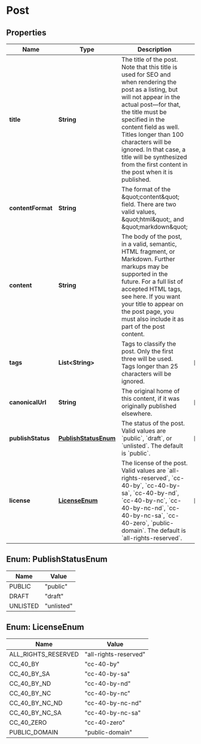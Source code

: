 
# Post

## Properties
Name | Type | Description | Notes
------------ | ------------- | ------------- | -------------
**title** | **String** | The title of the post. Note that this title is used for SEO and when rendering the post as a listing, but will not appear in the actual post—for that, the title must be specified in the content field as well. Titles longer than 100 characters will be ignored. In that case, a title will be synthesized from the first content in the post when it is published. | 
**contentFormat** | **String** | The format of the \&quot;content\&quot; field. There are two valid values, \&quot;html\&quot;, and \&quot;markdown\&quot; | 
**content** | **String** | The body of the post, in a valid, semantic, HTML fragment, or Markdown. Further markups may be supported in the future. For a full list of accepted HTML tags, see here. If you want your title to appear on the post page, you must also include it as part of the post content. | 
**tags** | **List&lt;String&gt;** | Tags to classify the post. Only the first three will be used. Tags longer than 25 characters will be ignored. |  [optional]
**canonicalUrl** | **String** | The original home of this content, if it was originally published elsewhere. |  [optional]
**publishStatus** | [**PublishStatusEnum**](#PublishStatusEnum) | The status of the post. Valid values are &#x60;public&#x60;, &#x60;draft&#x60;, or &#x60;unlisted&#x60;. The default is &#x60;public&#x60;. |  [optional]
**license** | [**LicenseEnum**](#LicenseEnum) | The license of the post. Valid values are &#x60;all-rights-reserved&#x60;, &#x60;cc-40-by&#x60;, &#x60;cc-40-by-sa&#x60;, &#x60;cc-40-by-nd&#x60;, &#x60;cc-40-by-nc&#x60;, &#x60;cc-40-by-nc-nd&#x60;, &#x60;cc-40-by-nc-sa&#x60;, &#x60;cc-40-zero&#x60;, &#x60;public-domain&#x60;. The default is &#x60;all-rights-reserved&#x60;. |  [optional]


<a name="PublishStatusEnum"></a>
## Enum: PublishStatusEnum
Name | Value
---- | -----
PUBLIC | &quot;public&quot;
DRAFT | &quot;draft&quot;
UNLISTED | &quot;unlisted&quot;


<a name="LicenseEnum"></a>
## Enum: LicenseEnum
Name | Value
---- | -----
ALL_RIGHTS_RESERVED | &quot;all-rights-reserved&quot;
CC_40_BY | &quot;cc-40-by&quot;
CC_40_BY_SA | &quot;cc-40-by-sa&quot;
CC_40_BY_ND | &quot;cc-40-by-nd&quot;
CC_40_BY_NC | &quot;cc-40-by-nc&quot;
CC_40_BY_NC_ND | &quot;cc-40-by-nc-nd&quot;
CC_40_BY_NC_SA | &quot;cc-40-by-nc-sa&quot;
CC_40_ZERO | &quot;cc-40-zero&quot;
PUBLIC_DOMAIN | &quot;public-domain&quot;



